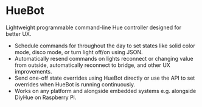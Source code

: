 # HueBot
Lightweight programmable command-line Hue controller designed for better UX.

- Schedule commands for throughout the day to set states like solid color mode, disco mode,
or turn light off/on using JSON.
- Automatically resend commands on lights reconnect or changing value from outside, automatically 
reconnect to bridge, and other UX improvements.
- Send one-off state overrides using HueBot directly or use the API to set 
overrides when HueBot is running continuously.
- Works on any platform and alongside embedded systems e.g. alongside DiyHue on Raspberry Pi.
